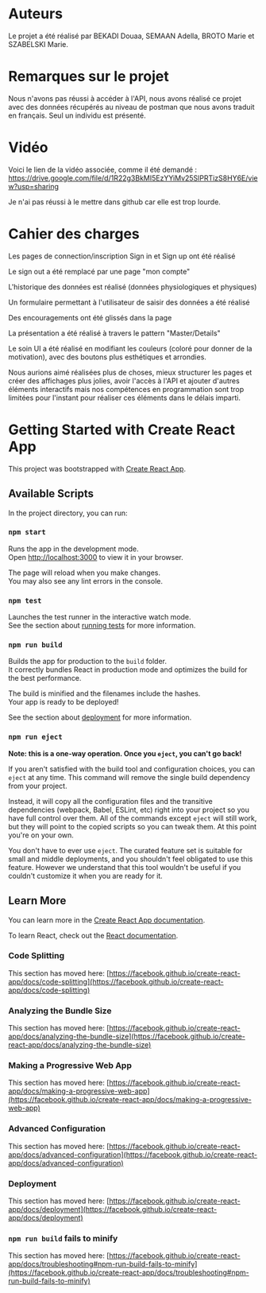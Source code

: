 # Auteurs 
Le projet a été réalisé par BEKADI Douaa, SEMAAN Adella, BROTO Marie et SZABELSKI Marie. 

# Remarques sur le projet 
Nous n'avons pas réussi à accéder à l'API, nous avons réalisé ce projet avec des données récupérés au niveau de postman que nous avons traduit en français.
Seul un individu est présenté. 

# Vidéo 
Voici le lien de la vidéo associée, comme il été demandé : https://drive.google.com/file/d/1R22g3BkMI5EzYYiMv25SlPRTizS8HY6E/view?usp=sharing

Je n'ai pas réussi à le mettre dans github car elle est trop lourde. 

# Cahier des charges 
Les pages de connection/inscription Sign in et Sign up ont été réalisé

Le sign out a été remplacé par une page "mon compte"

L'historique des données est réalisé (données physiologiques et physiques)

Un formulaire permettant à l'utilisateur de saisir des données a été réalisé

Des encouragements ont été glissés dans la page

La présentation a été réalisé à travers le pattern "Master/Details"


Le soin UI a été réalisé en modifiant les couleurs (coloré pour donner de la motivation), avec des boutons plus esthétiques et arrondies.


Nous aurions aimé réalisées plus de choses, mieux structurer les pages et créer des affichages plus jolies, avoir l'accès à l'API et ajouter d'autres éléments interactifs mais nos compétences en programmation sont trop limitées pour l'instant pour réaliser ces éléments dans le délais imparti. 

# Getting Started with Create React App

This project was bootstrapped with [Create React App](https://github.com/facebook/create-react-app).

## Available Scripts

In the project directory, you can run:

### `npm start`

Runs the app in the development mode.\
Open [http://localhost:3000](http://localhost:3000) to view it in your browser.

The page will reload when you make changes.\
You may also see any lint errors in the console.

### `npm test`

Launches the test runner in the interactive watch mode.\
See the section about [running tests](https://facebook.github.io/create-react-app/docs/running-tests) for more information.

### `npm run build`

Builds the app for production to the `build` folder.\
It correctly bundles React in production mode and optimizes the build for the best performance.

The build is minified and the filenames include the hashes.\
Your app is ready to be deployed!

See the section about [deployment](https://facebook.github.io/create-react-app/docs/deployment) for more information.

### `npm run eject`

**Note: this is a one-way operation. Once you `eject`, you can't go back!**

If you aren't satisfied with the build tool and configuration choices, you can `eject` at any time. This command will remove the single build dependency from your project.

Instead, it will copy all the configuration files and the transitive dependencies (webpack, Babel, ESLint, etc) right into your project so you have full control over them. All of the commands except `eject` will still work, but they will point to the copied scripts so you can tweak them. At this point you're on your own.

You don't have to ever use `eject`. The curated feature set is suitable for small and middle deployments, and you shouldn't feel obligated to use this feature. However we understand that this tool wouldn't be useful if you couldn't customize it when you are ready for it.

## Learn More

You can learn more in the [Create React App documentation](https://facebook.github.io/create-react-app/docs/getting-started).

To learn React, check out the [React documentation](https://reactjs.org/).

### Code Splitting

This section has moved here: [https://facebook.github.io/create-react-app/docs/code-splitting](https://facebook.github.io/create-react-app/docs/code-splitting)

### Analyzing the Bundle Size

This section has moved here: [https://facebook.github.io/create-react-app/docs/analyzing-the-bundle-size](https://facebook.github.io/create-react-app/docs/analyzing-the-bundle-size)

### Making a Progressive Web App

This section has moved here: [https://facebook.github.io/create-react-app/docs/making-a-progressive-web-app](https://facebook.github.io/create-react-app/docs/making-a-progressive-web-app)

### Advanced Configuration

This section has moved here: [https://facebook.github.io/create-react-app/docs/advanced-configuration](https://facebook.github.io/create-react-app/docs/advanced-configuration)

### Deployment

This section has moved here: [https://facebook.github.io/create-react-app/docs/deployment](https://facebook.github.io/create-react-app/docs/deployment)

### `npm run build` fails to minify

This section has moved here: [https://facebook.github.io/create-react-app/docs/troubleshooting#npm-run-build-fails-to-minify](https://facebook.github.io/create-react-app/docs/troubleshooting#npm-run-build-fails-to-minify)
